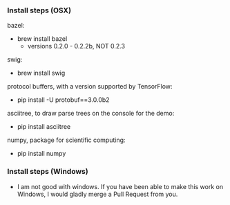 ### Install steps (OSX)

bazel:
  * brew install bazel
    * versions 0.2.0 - 0.2.2b, NOT 0.2.3

swig:
  * brew install swig

protocol buffers, with a version supported by TensorFlow:
  * pip install -U protobuf==3.0.0b2

asciitree, to draw parse trees on the console for the demo:
  * pip install asciitree

numpy, package for scientific computing:
  * pip install numpy


### Install steps (Windows)

* I am not good with windows. If you have been able to make this work on Windows, I would gladly merge a Pull Request from you.